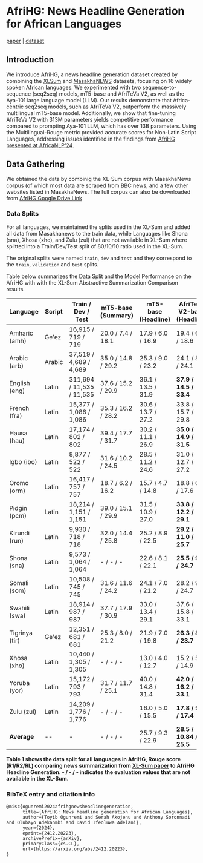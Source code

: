 # AfriHG: News Headline Generation for African Languages

[paper](https://arxiv.org/abs/2412.20223) |  [dataset](https://github.com/dadelani/AfriHG/tree/main/data)

## Introduction

We introduce AfriHG, a news headline generation dataset created by combining the [XLSum](https://github.com/csebuetnlp/xl-sum) and [MasakhaNEWS](https://github.com/masakhane-io/masakhane-news) datasets, focusing on 16 widely spoken African languages. We experimented with two sequence-to-sequence (seq2seq) models, mT5-base and AfriTeVa V2, as well as the Aya-101 large language model (LLM). Our results demonstrate that Africa-centric seq2seq models, such as AfriTeVa V2, outperform the massively multilingual mT5-base model. Additionally, we show that fine-tuning AfriTeVa V2 with 313M parameters yields competitive performance compared to prompting Aya-101 LLM, which has over 13B parameters. Using the Multilingual-Rouge metric provided accurate scores for Non-Latin Script Languages, addressing issues identified in the findings from [AfriHG presented at AfricaNLP'24](https://openreview.net/forum?id=fw7g7pNUDl).


## Data Gathering
We obtained the data by combinig the XL-Sum corpus with MasakhaNews corpus (of which most data are scraped from BBC news, and a few other websites listed in MasakhaNews. The full corpus can also be downloaded from [AfriHG Google Drive Link](https://drive.google.com/drive/folders/1O0gtU17d18zrundQPokUbEpC9-f7nGcm?usp=sharing)

### Data Splits

For all languages, we maintained the splits used in the XL-Sum and added all data from Masakhanews to the train data, while Languages like Shona (sna), Xhosa (xho), and Zulu (zul) that are not available in XL-Sum where splitted into a Train/Dev/Test split of 80/10/10 ratio used in the XL-Sum.

The original splits were named `train`, `dev` and `test` and they correspond to the `train`, `validation` and `test` splits.

<!-- 
## Data Usage 
```
from datasets import load_dataset
data = load_dataset('masakhanews', 'yor') 

# Please, specify the language code

# A data point example is below:

{
'label': 0, 
'headline': "'The barriers to entry have gone - go for it now'", 
'text': "j Lalvani, CEO of Vitabiotics and former Dragons' Den star, shares his business advice for our CEO Secrets series.\nProduced, filmed and edited by Dougal Shaw", 
'headline_text': "'The barriers to entry have gone - go for it now' j Lalvani, CEO of Vitabiotics and former Dragons' Den star, shares his business advice for our CEO Secrets series.\nProduced, filmed and edited by Dougal Shaw", 
'url': '/news/business-61880859'
}
``` 
-->


Table below summarizes the Data Split and the Model Performance on the AfriHG with with the XL-Sum Abstractive Summarization Comparison results.

| Language       | Script | Train / Dev / Test       | mT5-base (Summary) | mT5-base (Headline) | AfriTeVa V2-base (Headline) | Aya (Headline) |
|----------------|--------|--------------------------|--------------------|---------------------|-----------------------------|----------------|
| Amharic (amh)  | Ge'ez  | 16,915 / 719 / 719       | 20.0 / 7.4 / 18.1  | 17.9 / 6.0 / 16.9   | 19.4 / 6.8 / 18.6           | **22.6 / 8.5 / 21.4** |
| Arabic (arb)   | Arabic | 37,519 / 4,689 / 4,689   | 35.0 / 14.8 / 29.2 | 25.3 / 9.0 / 23.2   | 24.1 / 8.2 / 24.1           | **28.1 / 10.8 / 25.4** |
| English (eng)  | Latin  | 311,694 / 11,535 / 11,535| 37.6 / 15.2 / 29.9 | 36.1 / 13.5 / 31.9  | **37.9 / 14.5 / 33.4**      | 32.3 / 11.7 / 28.2 |
| French (fra)   | Latin  | 15,377 / 1,086 / 1,086   | 35.3 / 16.2 / 28.2 | 30.6 / 13.7 / 27.2  | 33.8 / 15.7 / 29.8          | **35.9 / 17.5 / 31.0** |
| Hausa (hau)    | Latin  | 17,174 / 802 / 802       | 39.4 / 17.7 / 31.7 | 30.2 / 11.1 / 26.9  | **35.0 / 14.9 / 31.5**      | 34.5 / 14.8 / 30.1 |
| Igbo (ibo)     | Latin  | 8,877 / 522 / 522        | 31.6 / 10.2 / 24.5 | 28.5 / 11.2 / 24.6  | 31.0 / 12.7 / 27.2          | **33.4 / 14.9 / 28.7** |
| Oromo (orm)    | Latin  | 16,417 / 757 / 757       | 18.7 / 6.2 / 16.2  | 15.7 / 4.7 / 14.8   | 18.8 / 6.5 / 17.6           | **19.6 / 6.7 / 18.3** |
| Pidgin (pcm)   | Latin  | 18,214 / 1,151 / 1,151   | 39.0 / 15.1 / 29.9 | 31.5 / 10.9 / 27.0  | **33.8 / 12.2 / 29.1**      | 30.5 / 10.5 / 26.2 |
| Kirundi (run)  | Latin  | 9,930 / 718 / 718        | 32.0 / 14.4 / 25.8 | 25.2 / 8.9 / 22.5   | **29.2 / 11.0 / 25.7**      | 27.9 / 10.5 / 25.1 |
| Shona (sna)    | Latin  | 9,573 / 1,064 / 1,064    | - / - / -          | 22.6 / 8.1 / 22.1   | **25.5 / 9.6 / 24.7**       | 23.5 / 8.2 / 22.7 |
| Somali (som)   | Latin  | 10,508 / 745 / 745       | 31.6 / 11.6 / 24.2 | 24.1 / 7.0 / 21.2   | 28.2 / 9.6 / 24.7           | **28.6 / 10.5 / 24.9** |
| Swahili (swa)  | Latin  | 18,914 / 987 / 987       | 37.7 / 17.9 / 30.9 | 33.0 / 13.4 / 29.1  | 37.6 / 15.8 / 33.1          | **38.9 / 16.7 / 33.9** |
| Tigrinya (tir) | Ge'ez  | 12,351 / 681 / 681       | 25.3 / 8.0 / 21.2  | 21.9 / 7.0 / 19.8   | **26.3 / 8.7 / 23.7**           | 25.7 / 8.6 / 22.8 |
| Xhosa (xho)    | Latin  | 10,440 / 1,305 / 1,305   | - / - / -          | 13.0 / 4.0 / 12.7   | 15.2 / 5.5 / 14.9           | **16.1 / 5.3 / 15.2** |
| Yoruba (yor)   | Latin  | 15,172 / 793 / 793       | 31.7 / 11.7 / 25.1 | 40.0 / 14.8 / 31.4  | **42.0 / 16.2 / 33.1**      | 36.0 / 13.5 / 28.3 |
| Zulu (zul)     | Latin  | 14,209 / 1,776 / 1,776   | - / - / -          | 16.0 / 5.0 / 15.5   | **17.8 / 5.5 / 17.4**       | 17.0 / 4.9 / 16.2 |
| **Average**    | --     | -                        | - / - / -          | 25.7 / 9.3 / 22.9   | **28.5 / 10.84 / 25.5**     | 28.2 / 10.85 / 24.9 |

**Table 1 shows the data split for all languages in AfriHG, Rouge score (R1/R2/RL) comparing news summarization from [XL-Sum paper](https://arxiv.org/abs/2106.13822) to AfriHG Headline Generation. - / - / - indicates the evaluation values that are not available in the XL-Sum.**


### BibTeX entry and citation info
```
@misc{ogunremi2024afrihgnewsheadlinegeneration,
      title={AfriHG: News headline generation for African Languages}, 
      author={Toyib Ogunremi and Serah Akojenu and Anthony Soronnadi and Olubayo Adekanmbi and David Ifeoluwa Adelani},
      year={2024},
      eprint={2412.20223},
      archivePrefix={arXiv},
      primaryClass={cs.CL},
      url={https://arxiv.org/abs/2412.20223}, 
}

```
